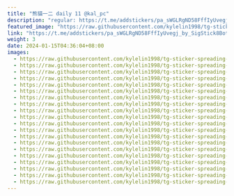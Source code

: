 ```yaml
---
title: "熊貓一二 daily 11 @kal_pc"
description: "regular: https://t.me/addstickers/pa_sWGLRgND58FffIyUvegj_by_SigStick8Bot"
featured_image: "https://raw.githubusercontent.com/kylelin1998/tg-sticker-spreading-worldwide-images/main/img/3d962705-d31d-40e9-9633-19b9964e3fbf.jpg"
link: "https://t.me/addstickers/pa_sWGLRgND58FffIyUvegj_by_SigStick8Bot"
weight: 3
date: 2024-01-15T04:36:04+08:00
images:
  - https://raw.githubusercontent.com/kylelin1998/tg-sticker-spreading-worldwide-images/main/img/3d962705-d31d-40e9-9633-19b9964e3fbf.jpg
  - https://raw.githubusercontent.com/kylelin1998/tg-sticker-spreading-worldwide-images/main/img/b6c5b9e2-54dd-42e3-897e-7f4c493a23d4.jpg
  - https://raw.githubusercontent.com/kylelin1998/tg-sticker-spreading-worldwide-images/main/img/4d45e0e1-dc9c-44f4-8669-8d32b2ae9628.jpg
  - https://raw.githubusercontent.com/kylelin1998/tg-sticker-spreading-worldwide-images/main/img/5a3d0824-b831-45d7-b713-73f489924a86.jpg
  - https://raw.githubusercontent.com/kylelin1998/tg-sticker-spreading-worldwide-images/main/img/5618691d-8a65-4d0d-80d1-9d9265c39870.jpg
  - https://raw.githubusercontent.com/kylelin1998/tg-sticker-spreading-worldwide-images/main/img/deafbfd1-5a07-41e1-ba22-7fd1a770fe6c.jpg
  - https://raw.githubusercontent.com/kylelin1998/tg-sticker-spreading-worldwide-images/main/img/e0de394d-fda0-4bb5-ba78-e415d97d3d56.jpg
  - https://raw.githubusercontent.com/kylelin1998/tg-sticker-spreading-worldwide-images/main/img/80eaaaf1-f898-4f61-bb19-0cee00ce7e4c.jpg
  - https://raw.githubusercontent.com/kylelin1998/tg-sticker-spreading-worldwide-images/main/img/795a4690-caff-4b45-9d79-cd8bba4ca280.jpg
  - https://raw.githubusercontent.com/kylelin1998/tg-sticker-spreading-worldwide-images/main/img/393af0d8-e1bd-41d1-9ac4-620c35b8b65c.jpg
  - https://raw.githubusercontent.com/kylelin1998/tg-sticker-spreading-worldwide-images/main/img/1f611d7a-64c3-47f6-b3e1-21fbaddc6686.jpg
  - https://raw.githubusercontent.com/kylelin1998/tg-sticker-spreading-worldwide-images/main/img/3a06ba82-683d-4964-a964-4e0799678863.jpg
  - https://raw.githubusercontent.com/kylelin1998/tg-sticker-spreading-worldwide-images/main/img/f2aef926-8c17-48fd-97c0-7c0ea6fb18f4.jpg
  - https://raw.githubusercontent.com/kylelin1998/tg-sticker-spreading-worldwide-images/main/img/dbf08a27-ead0-4f0c-9d25-3324a9751e72.jpg
  - https://raw.githubusercontent.com/kylelin1998/tg-sticker-spreading-worldwide-images/main/img/793a79f7-103c-42c7-9ab6-c00a0f362159.jpg
  - https://raw.githubusercontent.com/kylelin1998/tg-sticker-spreading-worldwide-images/main/img/65d36b19-428f-4484-9300-909e9e8c7a9c.jpg
  - https://raw.githubusercontent.com/kylelin1998/tg-sticker-spreading-worldwide-images/main/img/602c01a2-a632-4533-a137-320e71cf0b96.jpg
  - https://raw.githubusercontent.com/kylelin1998/tg-sticker-spreading-worldwide-images/main/img/f557e18a-289e-4173-846b-315ed6bf1b97.jpg
  - https://raw.githubusercontent.com/kylelin1998/tg-sticker-spreading-worldwide-images/main/img/bc5dae06-b2cb-4175-a41f-6025e22ff0b9.jpg
  - https://raw.githubusercontent.com/kylelin1998/tg-sticker-spreading-worldwide-images/main/img/cde2e1cf-10f2-41e0-b0a7-b1aee4ccedbf.jpg
---
```

